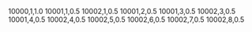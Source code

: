 10000,1,1.0
10001,1,0.5
10002,1,0.5
10001,2,0.5
10001,3,0.5
10002,3,0.5
10001,4,0.5
10002,4,0.5
10002,5,0.5
10002,6,0.5
10002,7,0.5
10002,8,0.5